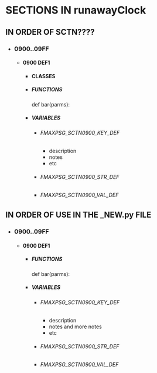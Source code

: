 # SECTIONS IN runawayClock

## IN ORDER OF SCTN????
  * ### 0900..09FF
    * #### 0900 DEF1
      * #### CLASSES
      * ##### FUNCTIONS
        def bar(parms):
      * ##### VARIABLES 
        * ###### FMAXPSG_SCTN0900_KEY_DEF
          * description
          * notes
          * etc
        * ###### FMAXPSG_SCTN0900_STR_DEF
        * ###### FMAXPSG_SCTN0900_VAL_DEF

## IN ORDER OF USE IN THE _NEW.py FILE
  * ### 0900..09FF
    * #### 0900 DEF1
      * ##### FUNCTIONS
        def bar(parms):
      * ##### VARIABLES
        * ###### FMAXPSG_SCTN0900_KEY_DEF
          * description
          * notes and more notes
          * etc
        * ###### FMAXPSG_SCTN0900_STR_DEF
        * ###### FMAXPSG_SCTN0900_VAL_DEF
 
 
 
 

#
